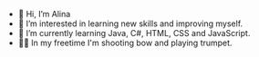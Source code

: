 - 👋 Hi, I’m Alina
- 👀 I’m interested in learning new skills and improving myself.
- 🌱 I’m currently learning Java, C#, HTML, CSS and JavaScript.
- 🏹🎺 In my freetime I'm shooting bow and playing trumpet.
<!--- - 💞️ I’m looking to collaborate on ... --->
<!--- - 📫 How to reach me ... --->
<!--- - 😄 Pronouns: ... --->
<!--- - ⚡ Fun fact: ... --->

<!---
AlinaBoess/AlinaBoess is a ✨ special ✨ repository because its `README.md` (this file) appears on your GitHub profile.
You can click the Preview link to take a look at your changes.
--->
